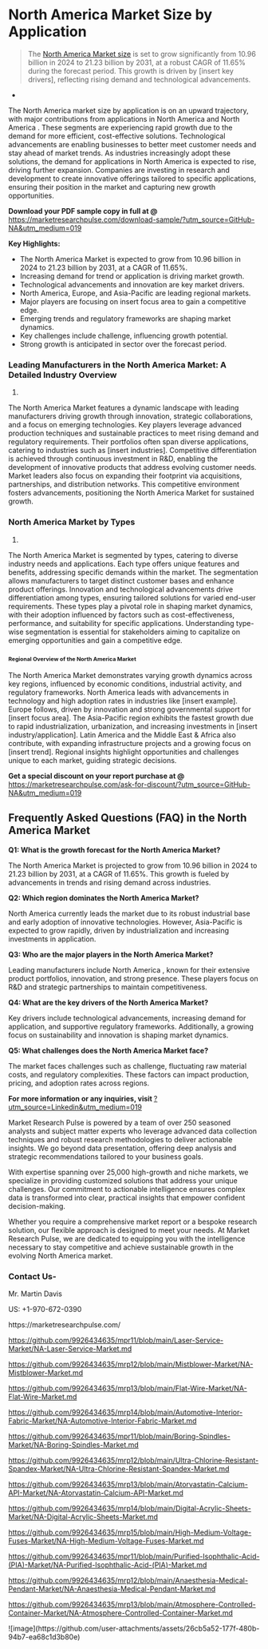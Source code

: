 <h1>North America  Market&nbsp;Size by Application</h1><blockquote><p>The <a href="https://marketresearchpulse.com/download-sample/?utm_source=GitHub-NA&amp;utm_medium=019">North America  Market size</a> is set to grow significantly from 10.96 billion in 2024 to 21.23 billion by 2031, at a robust CAGR of 11.65% during the forecast period. This growth is driven by [insert key drivers], reflecting rising demand and technological advancements.</p></blockquote><ul><li></li></ul><p>The North America  market size by application is on an upward trajectory, with major contributions from applications in North America  and North America . These segments are experiencing rapid growth due to the demand for more efficient, cost-effective solutions. Technological advancements are enabling businesses to better meet customer needs and stay ahead of market trends. As industries increasingly adopt these solutions, the demand for applications in North America  is expected to rise, driving further expansion. Companies are investing in research and development to create innovative offerings tailored to specific applications, ensuring their position in the market and capturing new growth opportunities.</p><p><strong>Download your PDF sample copy in full at @ </strong><a href="https://marketresearchpulse.com/download-sample/?utm_source=GitHub-NA&amp;utm_medium=019">https://marketresearchpulse.com/download-sample/?utm_source=GitHub-NA&amp;utm_medium=019</a></p><p><strong>Key Highlights: </strong></p><ul><li>The North America  Market is expected to grow from 10.96 billion in 2024 to 21.23 billion by 2031, at a CAGR of 11.65%.</li><li>Increasing demand for trend or application is driving market growth.</li><li>Technological advancements and innovation are key market drivers.</li><li>North America, Europe, and Asia-Pacific are leading regional markets.</li><li>Major players are focusing on insert focus area to gain a competitive edge.</li><li>Emerging trends and regulatory frameworks are shaping market dynamics.</li><li>Key challenges include challenge, influencing growth potential.</li><li>Strong growth is anticipated in sector over the forecast period.</li></ul><h3>Leading Manufacturers in the North America  Market: A Detailed Industry Overview</h3><ol><li></li></ol><div class="flex max-w-full flex-col flex-grow"><div class="min-h-8 text-message flex w-full flex-col items-end gap-2 whitespace-normal break-words [.text-message+&amp;]:mt-5" dir="auto" data-message-author-role="assistant" data-message-id="fd8432e4-4910-450d-b182-61b7bfb0a01f" data-message-model-slug="gpt-4o"><div class="flex w-full flex-col gap-1 empty:hidden first:pt-[3px]"><div class="markdown prose w-full break-words dark:prose-invert light"><p>The North America  Market features a dynamic landscape with leading manufacturers driving growth through innovation, strategic collaborations, and a focus on emerging technologies. Key players leverage advanced production techniques and sustainable practices to meet rising demand and regulatory requirements. Their portfolios often span diverse applications, catering to industries such as [insert industries]. Competitive differentiation is achieved through continuous investment in R&amp;D, enabling the development of innovative products that address evolving customer needs. Market leaders also focus on expanding their footprint via acquisitions, partnerships, and distribution networks. This competitive environment fosters advancements, positioning the North America  Market for sustained growth.</p></div></div></div></div><h3>North America  Market by Types</h3><ol><li></li></ol><div class="flex max-w-full flex-col flex-grow"><div class="min-h-8 text-message flex w-full flex-col items-end gap-2 whitespace-normal break-words [.text-message+&amp;]:mt-5" dir="auto" data-message-author-role="assistant" data-message-id="084470be-0bb7-4664-bddf-5156b4f41249" data-message-model-slug="gpt-4o-mini"><div class="flex w-full flex-col gap-1 empty:hidden first:pt-[3px]"><div class="markdown prose w-full break-words dark:prose-invert light"><p>The North America  Market is segmented by types, catering to diverse industry needs and applications. Each type offers unique features and benefits, addressing specific demands within the market. The segmentation allows manufacturers to target distinct customer bases and enhance product offerings. Innovation and technological advancements drive differentiation among types, ensuring tailored solutions for varied end-user requirements. These types play a pivotal role in shaping market dynamics, with their adoption influenced by factors such as cost-effectiveness, performance, and suitability for specific applications. Understanding type-wise segmentation is essential for stakeholders aiming to capitalize on emerging opportunities and gain a competitive edge.</p></div></div></div></div><h3><span style="font-size: 11px;">Regional Overview of the North America  Market</span></h3><div class="flex max-w-full flex-col flex-grow"><div class="min-h-8 text-message flex w-full flex-col items-end gap-2 whitespace-normal break-words [.text-message+&amp;]:mt-5" dir="auto" data-message-author-role="assistant" data-message-id="e9038762-ce64-4e30-91c9-9bd413514231" data-message-model-slug="gpt-4o-mini"><div class="flex w-full flex-col gap-1 empty:hidden first:pt-[3px]"><div class="markdown prose w-full break-words dark:prose-invert light"><p>The North America  Market demonstrates varying growth dynamics across key regions, influenced by economic conditions, industrial activity, and regulatory frameworks. North America leads with advancements in technology and high adoption rates in industries like [insert example]. Europe follows, driven by innovation and strong governmental support for [insert focus area]. The Asia-Pacific region exhibits the fastest growth due to rapid industrialization, urbanization, and increasing investments in [insert industry/application]. Latin America and the Middle East &amp; Africa also contribute, with expanding infrastructure projects and a growing focus on [insert trend]. Regional insights highlight opportunities and challenges unique to each market, guiding strategic decisions.</p></div></div></div></div><p><strong>Get a special discount on your report purchase at @ </strong><a href="https://marketresearchpulse.com/ask-for-discount/?utm_source=GitHub-NA&amp;utm_medium=019">https://marketresearchpulse.com/ask-for-discount/?utm_source=GitHub-NA&amp;utm_medium=019</a></p><h2>Frequently Asked Questions (FAQ) in the North America  Market</h2><p><strong>Q1: What is the growth forecast for the North America  Market?</strong></p><p>The North America  Market is projected to grow from 10.96 billion in 2024 to 21.23 billion by 2031, at a CAGR of 11.65%. This growth is fueled by advancements in trends and rising demand across industries.</p><p><strong>Q2: Which region dominates the North America  Market?</strong></p><p>North America currently leads the market due to its robust industrial base and early adoption of innovative technologies. However, Asia-Pacific is expected to grow rapidly, driven by industrialization and increasing investments in application.</p><p><strong>Q3: Who are the major players in the North America  Market?</strong></p><p>Leading manufacturers include North America , known for their extensive product portfolios, innovation, and strong presence. These players focus on R&amp;D and strategic partnerships to maintain competitiveness.</p><p><strong>Q4: What are the key drivers of the North America  Market?</strong></p><p>Key drivers include technological advancements, increasing demand for application, and supportive regulatory frameworks. Additionally, a growing focus on sustainability and innovation is shaping market dynamics.</p><p><strong>Q5: What challenges does the North America  Market face?</strong></p><p>The market faces challenges such as challenge, fluctuating raw material costs, and regulatory complexities. These factors can impact production, pricing, and adoption rates across regions.</p><p><strong>For more information or any inquiries, visit&nbsp;</strong><a href="?utm_source=Linkedin&utm_medium=019">?utm_source=Linkedin&utm_medium=019</a></p><p>Market Research Pulse is powered by a team of over 250 seasoned analysts and subject matter experts who leverage advanced data collection techniques and robust research methodologies to deliver actionable insights. We go beyond data presentation, offering deep analysis and strategic recommendations tailored to your business goals.</p><p>With expertise spanning over 25,000 high-growth and niche markets, we specialize in providing customized solutions that address your unique challenges. Our commitment to actionable intelligence ensures complex data is transformed into clear, practical insights that empower confident decision-making.</p><p>Whether you require a comprehensive market report or a bespoke research solution, our flexible approach is designed to meet your needs. At Market Research Pulse, we are dedicated to equipping you with the intelligence necessary to stay competitive and achieve sustainable growth in the evolving North America  market.</p><h3><strong>Contact Us-</strong></h3><p>Mr. Martin Davis</p><p>US: +1-970-672-0390</p><p>https://marketresearchpulse.com/</p><p><a href="https://github.com/9926434635/mpr11/blob/main/Laser-Service-Market/NA-Laser-Service-Market.md">https://github.com/9926434635/mpr11/blob/main/Laser-Service-Market/NA-Laser-Service-Market.md</a></p><p><a href="https://github.com/9926434635/mrp12/blob/main/Mistblower-Market/NA-Mistblower-Market.md">https://github.com/9926434635/mrp12/blob/main/Mistblower-Market/NA-Mistblower-Market.md</a></p><p><a href="https://github.com/9926434635/mrp13/blob/main/Flat-Wire-Market/NA-Flat-Wire-Market.md">https://github.com/9926434635/mrp13/blob/main/Flat-Wire-Market/NA-Flat-Wire-Market.md</a></p><p><a href="https://github.com/9926434635/mrp14/blob/main/Automotive-Interior-Fabric-Market/NA-Automotive-Interior-Fabric-Market.md">https://github.com/9926434635/mrp14/blob/main/Automotive-Interior-Fabric-Market/NA-Automotive-Interior-Fabric-Market.md</a></p><p><a href="https://github.com/9926434635/mpr11/blob/main/Boring-Spindles-Market/NA-Boring-Spindles-Market.md">https://github.com/9926434635/mpr11/blob/main/Boring-Spindles-Market/NA-Boring-Spindles-Market.md</a></p><p><a href="https://github.com/9926434635/mrp12/blob/main/Ultra-Chlorine-Resistant-Spandex-Market/NA-Ultra-Chlorine-Resistant-Spandex-Market.md">https://github.com/9926434635/mrp12/blob/main/Ultra-Chlorine-Resistant-Spandex-Market/NA-Ultra-Chlorine-Resistant-Spandex-Market.md</a></p><p><a href="https://github.com/9926434635/mrp13/blob/main/Atorvastatin-Calcium-API-Market/NA-Atorvastatin-Calcium-API-Market.md">https://github.com/9926434635/mrp13/blob/main/Atorvastatin-Calcium-API-Market/NA-Atorvastatin-Calcium-API-Market.md</a></p><p><a href="https://github.com/9926434635/mrp14/blob/main/Digital-Acrylic-Sheets-Market/NA-Digital-Acrylic-Sheets-Market.md">https://github.com/9926434635/mrp14/blob/main/Digital-Acrylic-Sheets-Market/NA-Digital-Acrylic-Sheets-Market.md</a></p><p><a href="https://github.com/9926434635/mrp15/blob/main/High-Medium-Voltage-Fuses-Market/NA-High-Medium-Voltage-Fuses-Market.md">https://github.com/9926434635/mrp15/blob/main/High-Medium-Voltage-Fuses-Market/NA-High-Medium-Voltage-Fuses-Market.md</a></p><p><a href="https://github.com/9926434635/mpr11/blob/main/Purified-Isophthalic-Acid-(PIA)-Market/NA-Purified-Isophthalic-Acid-(PIA)-Market.md">https://github.com/9926434635/mpr11/blob/main/Purified-Isophthalic-Acid-(PIA)-Market/NA-Purified-Isophthalic-Acid-(PIA)-Market.md</a></p><p><a href="https://github.com/9926434635/mrp12/blob/main/Anaesthesia-Medical-Pendant-Market/NA-Anaesthesia-Medical-Pendant-Market.md">https://github.com/9926434635/mrp12/blob/main/Anaesthesia-Medical-Pendant-Market/NA-Anaesthesia-Medical-Pendant-Market.md</a></p><p><a href="https://github.com/9926434635/mrp13/blob/main/Atmosphere-Controlled-Container-Market/NA-Atmosphere-Controlled-Container-Market.md">https://github.com/9926434635/mrp13/blob/main/Atmosphere-Controlled-Container-Market/NA-Atmosphere-Controlled-Container-Market.md</a></p>
![image](https://github.com/user-attachments/assets/26cb5a52-177f-480b-94b7-ea68c1d3b80e)
